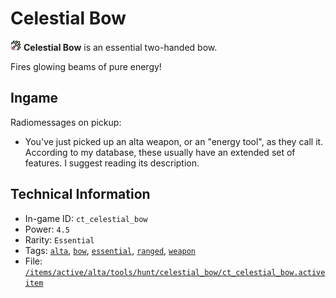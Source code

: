 # Celestial Bow

<img src="https://raw.githubusercontent.com/Ceterai/Enternia/main/items/active/alta/tools/hunt/celestial_bow/icon.png" alt="Celestial Bow icon" loading="lazy" height="16px" width="auto" /> **Celestial Bow** is an essential two-handed bow.

Fires glowing beams of pure energy!

## Ingame

Radiomessages on pickup:

- You've just picked up an alta weapon, or an "energy tool", as they call it. According to my database, these usually have an extended set of features. I suggest reading its description.

## Technical Information

- In-game ID: `ct_celestial_bow`
- Power: `4.5`
- Rarity: `Essential`
- Tags: [`alta`](https://ceterai.github.io/MyEnternia/Wiki/Tags/Alta), [`bow`](https://ceterai.github.io/MyEnternia/Wiki/Tags/Bow), [`essential`](https://ceterai.github.io/MyEnternia/Wiki/Tags/Essential), [`ranged`](https://ceterai.github.io/MyEnternia/Wiki/Tags/Ranged), [`weapon`](https://ceterai.github.io/MyEnternia/Wiki/Tags/Weapon)
- File: [`/items/active/alta/tools/hunt/celestial_bow/ct_celestial_bow.activeitem`](https://github.com/Ceterai/Enternia/blob/main/items/active/alta/tools/hunt/celestial_bow/ct_celestial_bow.activeitem)

